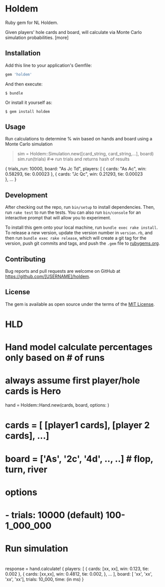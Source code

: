 # Holdem

Ruby gem for NL Holdem. 

Given players' hole cards and board, will calculate via Monte Carlo simulation probabilities.
[more]


## Installation

Add this line to your application's Gemfile:

```ruby
gem 'holdem'
```

And then execute:

    $ bundle

Or install it yourself as:

    $ gem install holdem

## Usage

Run calculations to determine % win based on hands and board using a Monte Carlo simulation

> sim = Holdem::Simulation.new([card_string, card_string,...], board)
> sim.run(trials) #=> run trials and returns hash of results

  {
    trials_run: 10000,
    board: "As Jc Td",
    players: [
      {
        cards: "As Ac",
        win: 0.58293,
        tie: 0.00023
      },
      {
        cards: "Jc Qc",
        win: 0.21293,
        tie: 0.00023      
      },
      ...
  }





## Development

After checking out the repo, run `bin/setup` to install dependencies. Then, run `rake test` to run the tests. You can also run `bin/console` for an interactive prompt that will allow you to experiment.

To install this gem onto your local machine, run `bundle exec rake install`. To release a new version, update the version number in `version.rb`, and then run `bundle exec rake release`, which will create a git tag for the version, push git commits and tags, and push the `.gem` file to [rubygems.org](https://rubygems.org).

## Contributing

Bug reports and pull requests are welcome on GitHub at https://github.com/[USERNAME]/holdem.

## License

The gem is available as open source under the terms of the [MIT License](https://opensource.org/licenses/MIT).


# HLD

  # Hand model calculate percentages only based on # of runs
  # always assume first player/hole cards is Hero

  hand = Holdem::Hand.new(cards, board, options: )

  # cards = [ [player1 cards], [player 2 cards], ...]
  # board = ['As', '2c', '4d', .., ..]  # flop, turn, river
  # options
  # - trials: 10000 (default) 100-1_000_000

  #
  # Run simulation
  #
  response = hand.calculate!
  {
    players: [
      {
        cards: [xx, xx],
        win: 0.123,
        tie: 0.002
      },
      {
        cards: [xx,xx],
        win: 0.4812,
        tie: 0.002,
      },
      ...
    ],
    board: [ 'xx', 'xx', 'xx', 'xx'],
    trials: 10_000,
    time: (in ms)
  }


